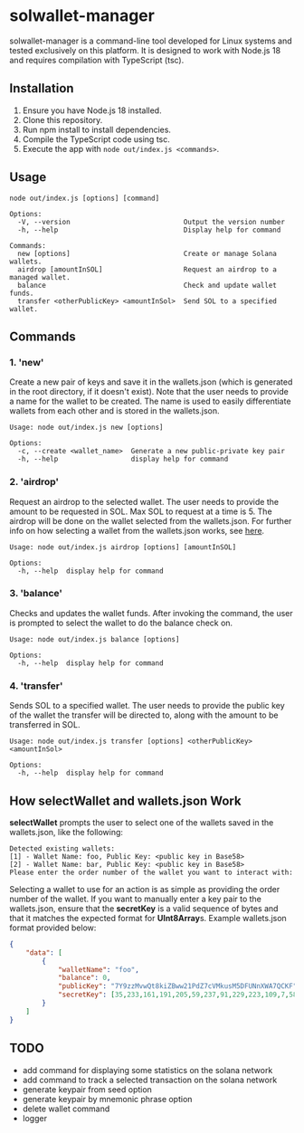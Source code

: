 # solwallet-manager
solwallet-manager is a command-line tool developed for Linux systems and tested exclusively on this platform. It is designed to work with Node.js 18 and requires compilation with TypeScript (tsc).

## Installation
1. Ensure you have Node.js 18 installed.
2. Clone this repository.
3. Run npm install to install dependencies.
4. Compile the TypeScript code using tsc.
5. Execute the app with `node out/index.js <commands>`.

## Usage
```
node out/index.js [options] [command]

Options:
  -V, --version                            Output the version number
  -h, --help                               Display help for command

Commands:
  new [options]                            Create or manage Solana wallets.
  airdrop [amountInSOL]                    Request an airdrop to a managed wallet.
  balance                                  Check and update wallet funds.
  transfer <otherPublicKey> <amountInSol>  Send SOL to a specified wallet.

```
## Commands

### 1. 'new'
Create a new pair of keys and save it in the wallets.json (which is generated in the root directory, if it doesn't exist). 
Note that the user needs to provide a name for the wallet to be created. The name is used to easily differentiate wallets from each other and is stored in the wallets.json.
```
Usage: node out/index.js new [options]

Options:
  -c, --create <wallet_name>  Generate a new public-private key pair
  -h, --help                  display help for command
```

### 2. 'airdrop'
Request an airdrop to the selected wallet. The user needs to provide the amount to be requested in SOL. Max SOL to request at a time is 5.
The airdrop will be done on the wallet selected from the wallets.json. For further info on how selecting a wallet from the wallets.json works, see [here](#how-selectWallet-and-wallets.json-work).
```
Usage: node out/index.js airdrop [options] [amountInSOL]

Options:
  -h, --help  display help for command
```

### 3. 'balance'
Checks and updates the wallet funds. After invoking the command, the user is prompted to select the wallet to do the balance check on.
```
Usage: node out/index.js balance [options]

Options:
  -h, --help  display help for command
```

### 4. 'transfer'
Sends SOL to a specified wallet. The user needs to provide the public key of the wallet the transfer will be directed to, along with the amount to be transferred in SOL.
```
Usage: node out/index.js transfer [options] <otherPublicKey> <amountInSol>

Options:
  -h, --help  display help for command
```

## How selectWallet and wallets.json Work
**selectWallet** prompts the user to select one of the wallets saved in the wallets.json, like the following:
```
Detected existing wallets:
[1] - Wallet Name: foo, Public Key: <public key in Base58>
[2] - Wallet Name: bar, Public Key: <public key in Base58>
Please enter the order number of the wallet you want to interact with: 
```
Selecting a wallet to use for an action is as simple as providing the order number of the wallet. 
If you want to manually enter a key pair to the wallets.json, ensure that the **secretKey** is a valid sequence of bytes and that it matches the expected format for **UInt8Array**s.
Example wallets.json format provided below:
```json
{
    "data": [
        {
            "walletName": "foo",
            "balance": 0,
            "publicKey": "7Y9zzMvwQt8kiZBww21PdZ7cVMkusM5DFUNnXWA7QCKF",
            "secretKey": [35,233,161,191,205,59,237,91,229,223,109,7,58,66,17,29,67,126,131,48,195,150,225,97,56,1,162,46,162,84,212,207,97,33,77,129,124,137,96,161,243,77,78,80,134,77,83,186,244,180,127,177,232,117,240,31,37,173,3,227,190,222,90,134]
        }
    ]
}
```

## TODO

+ add command for displaying some statistics on the solana network
+ add command to track a selected transaction on the solana network
+ generate keypair from seed option
+ generate keypair by mnemonic phrase option
+ delete wallet command
+ logger